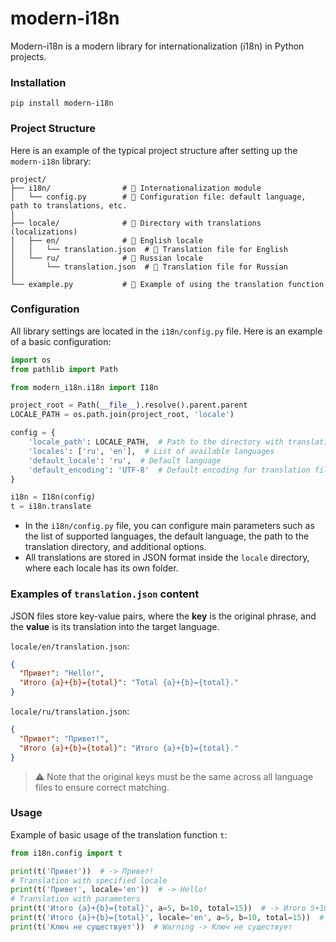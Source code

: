 # modern-i18n

Modern-i18n is a modern library for internationalization (i18n) in Python projects.

### Installation

```shell scipt
pip install modern-i18n
```

### Project Structure

Here is an example of the typical project structure after setting up the `modern-i18n` library:

```
project/
├── i18n/                # 📁 Internationalization module
│   └── config.py        # 📄 Configuration file: default language, path to translations, etc.
│
├── locale/              # 📁 Directory with translations (localizations)
│   ├── en/              # 📁 English locale
│   │   └── translation.json  # 📄 Translation file for English
│   └── ru/              # 📁 Russian locale
│       └── translation.json  # 📄 Translation file for Russian
│
└── example.py           # 📄 Example of using the translation function
```

### Configuration

All library settings are located in the `i18n/config.py` file. Here is an example of a basic configuration:

```python
import os
from pathlib import Path

from modern_i18n.i18n import I18n

project_root = Path(__file__).resolve().parent.parent
LOCALE_PATH = os.path.join(project_root, 'locale')

config = {
    'locale_path': LOCALE_PATH,  # Path to the directory with translations
    'locales': ['ru', 'en'],  # List of available languages
    'default_locale': 'ru',  # Default language
    'default_encoding': 'UTF-8'  # Default encoding for translation files is 'UTF-8'
}

i18n = I18n(config)
t = i18n.translate
```

- In the `i18n/config.py` file, you can configure main parameters such as the list of supported languages, the default
  language, the path to the translation directory, and additional options.
- All translations are stored in JSON format inside the `locale` directory, where each locale has its own folder.

### Examples of `translation.json` content

JSON files store key-value pairs, where the **key** is the original phrase, and the **value** is its translation into
the target language.

`locale/en/translation.json`:

```json
{
  "Привет": "Hello!",
  "Итого {a}+{b}={total}": "Total {a}+{b}={total}."
}
```

`locale/ru/translation.json`:

```json
{
  "Привет": "Привет!",
  "Итого {a}+{b}={total}": "Итого {a}+{b}={total}."
}
```

> ⚠️ Note that the original keys must be the same across all language files to ensure correct matching.

### Usage

Example of basic usage of the translation function `t`:

```python
from i18n.config import t

print(t('Привет'))  # -> Привет!
# Translation with specified locale
print(t('Привет', locale='en'))  # -> Hello!
# Translation with parameters
print(t('Итого {a}+{b}={total}', a=5, b=10, total=15))  # -> Итого 5+10=15.
print(t('Итого {a}+{b}={total}', locale='en', a=5, b=10, total=15))  # -> Total 5+10=15.
print(t('Ключ не существует'))  # Warning -> Ключ не существует
```